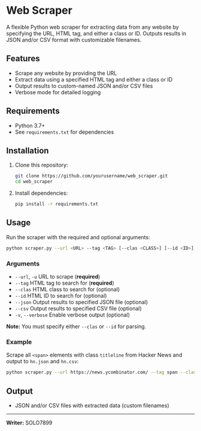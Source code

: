 # Web Scraper

A flexible Python web scraper for extracting data from any website by specifying the URL, HTML tag, and either a class or ID. Outputs results in JSON and/or CSV format with customizable filenames.

## Features

- Scrape any website by providing the URL
- Extract data using a specified HTML tag and either a class or ID
- Output results to custom-named JSON and/or CSV files
- Verbose mode for detailed logging

## Requirements

- Python 3.7+
- See `requirements.txt` for dependencies

## Installation

1. Clone this repository:
   ```sh
   git clone https://github.com/yourusername/web_scraper.git
   cd web_scraper
   ```
2. Install dependencies:
   ```sh
   pip install -r requirements.txt
   ```

## Usage

Run the scraper with the required and optional arguments:

```sh
python scraper.py --url <URL> --tag <TAG> [--clas <CLASS>] [--id <ID>] [--json <JSON_FILE>] [--csv <CSV_FILE>] [-v]
```

### Arguments

- `--url`, `-u` URL to scrape (**required**)
- `--tag` HTML tag to search for (**required**)
- `--clas` HTML class to search for (optional)
- `--id` HTML ID to search for (optional)
- `--json` Output results to specified JSON file (optional)
- `--csv` Output results to specified CSV file (optional)
- `-v`, `--verbose` Enable verbose output (optional)

**Note:** You must specify either `--clas` or `--id` for parsing.

### Example

Scrape all `<span>` elements with class `titleline` from Hacker News and output to `hn.json` and `hn.csv`:

```sh
python scraper.py --url https://news.ycombinator.com/ --tag span --clas titleline --json hn.json --csv hn.csv -v
```

## Output

- JSON and/or CSV files with extracted data (custom filenames)

---

**Writer:** SOLO7899
